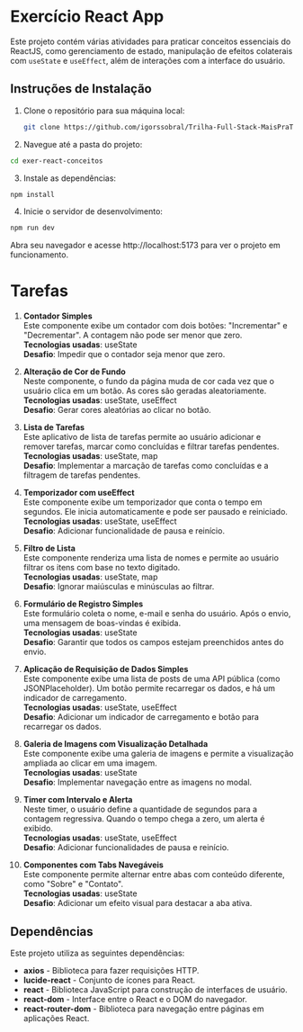 # Exercício React App

Este projeto contém várias atividades para praticar conceitos essenciais do ReactJS, como gerenciamento de estado, manipulação de efeitos colaterais com `useState` e `useEffect`, além de interações com a interface do usuário.

## Instruções de Instalação

1. Clone o repositório para sua máquina local:

   ```bash
   git clone https://github.com/igorssobral/Trilha-Full-Stack-MaisPraTI/tree/main/Exercicios/Modulo04/exer-react-conceitos
   ```

2. Navegue até a pasta do projeto:

```bash
cd exer-react-conceitos
```

3. Instale as dependências:

```bash
npm install
```

4. Inicie o servidor de desenvolvimento:

```bash
npm run dev
```

Abra seu navegador e acesse http://localhost:5173 para ver o projeto em funcionamento.

# Tarefas

1. **Contador Simples**  
   Este componente exibe um contador com dois botões: "Incrementar" e "Decrementar". A contagem não pode ser menor que zero.  
   **Tecnologias usadas**: useState  
   **Desafio**: Impedir que o contador seja menor que zero.

2. **Alteração de Cor de Fundo**  
   Neste componente, o fundo da página muda de cor cada vez que o usuário clica em um botão. As cores são geradas aleatoriamente.  
   **Tecnologias usadas**: useState, useEffect  
   **Desafio**: Gerar cores aleatórias ao clicar no botão.

3. **Lista de Tarefas**  
   Este aplicativo de lista de tarefas permite ao usuário adicionar e remover tarefas, marcar como concluídas e filtrar tarefas pendentes.  
   **Tecnologias usadas**: useState, map  
   **Desafio**: Implementar a marcação de tarefas como concluídas e a filtragem de tarefas pendentes.

4. **Temporizador com useEffect**  
   Este componente exibe um temporizador que conta o tempo em segundos. Ele inicia automaticamente e pode ser pausado e reiniciado.  
   **Tecnologias usadas**: useState, useEffect  
   **Desafio**: Adicionar funcionalidade de pausa e reinício.

5. **Filtro de Lista**  
   Este componente renderiza uma lista de nomes e permite ao usuário filtrar os itens com base no texto digitado.  
   **Tecnologias usadas**: useState, map  
   **Desafio**: Ignorar maiúsculas e minúsculas ao filtrar.

6. **Formulário de Registro Simples**  
   Este formulário coleta o nome, e-mail e senha do usuário. Após o envio, uma mensagem de boas-vindas é exibida.  
   **Tecnologias usadas**: useState  
   **Desafio**: Garantir que todos os campos estejam preenchidos antes do envio.

7. **Aplicação de Requisição de Dados Simples**  
   Este componente exibe uma lista de posts de uma API pública (como JSONPlaceholder). Um botão permite recarregar os dados, e há um indicador de carregamento.  
   **Tecnologias usadas**: useState, useEffect  
   **Desafio**: Adicionar um indicador de carregamento e botão para recarregar os dados.

8. **Galeria de Imagens com Visualização Detalhada**  
   Este componente exibe uma galeria de imagens e permite a visualização ampliada ao clicar em uma imagem.  
   **Tecnologias usadas**: useState  
   **Desafio**: Implementar navegação entre as imagens no modal.

9. **Timer com Intervalo e Alerta**  
   Neste timer, o usuário define a quantidade de segundos para a contagem regressiva. Quando o tempo chega a zero, um alerta é exibido.  
   **Tecnologias usadas**: useState, useEffect  
   **Desafio**: Adicionar funcionalidades de pausa e reinício.

10. **Componentes com Tabs Navegáveis**  
    Este componente permite alternar entre abas com conteúdo diferente, como "Sobre" e "Contato".  
    **Tecnologias usadas**: useState  
    **Desafio**: Adicionar um efeito visual para destacar a aba ativa.

## Dependências

Este projeto utiliza as seguintes dependências:

- **axios** - Biblioteca para fazer requisições HTTP.
- **lucide-react** - Conjunto de ícones para React.
- **react** - Biblioteca JavaScript para construção de interfaces de usuário.
- **react-dom** - Interface entre o React e o DOM do navegador.
- **react-router-dom** - Biblioteca para navegação entre páginas em aplicações React.
